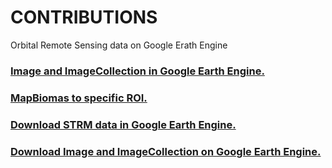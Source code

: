 # CONTRIBUTIONS
Orbital Remote Sensing data on Google Erath Engine

### <a href="https://code.earthengine.google.com/48c4b0da8ec46766b1010e78d1c0b399"> Image and ImageCollection in Google Earth Engine.
### <a href="https://code.earthengine.google.com/6162bf59c3e4591e359e9da2d5304996"> MapBiomas to specific ROI.
### <a href="https://code.earthengine.google.com/f6480a4c8b9eff163e283e8553f3e42c"> Download STRM data in Google Earth Engine.
### <a href="https://code.earthengine.google.com/fe97379dbff3171d56ca51712cf137ee"> Download Image and ImageCollection on Google Earth Engine.
